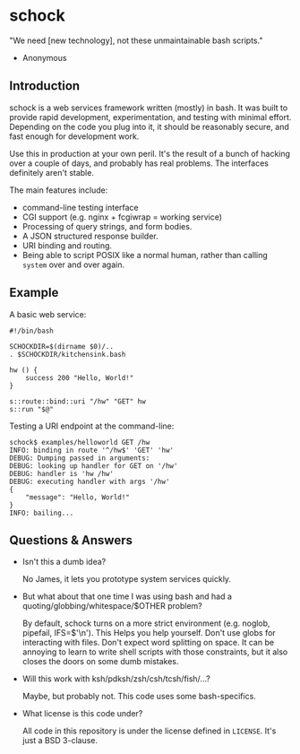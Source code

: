 schock
======

"We need [new technology], not these unmaintainable bash scripts."

- Anonymous

Introduction
------------

schock is a web services framework written (mostly) in bash.  It was built to provide rapid
development, experimentation, and testing with minimal effort.  Depending on the code you
plug into it, it should be reasonably secure, and fast enough for development work.

Use this in production at your own peril.  It's the result of a bunch of hacking over a couple of days,
and probably has real problems.  The interfaces definitely aren't stable.

The main features include:

* command-line testing interface
* CGI support (e.g. nginx + fcgiwrap = working service)
* Processing of query strings, and form bodies.
* A JSON structured response builder.
* URI binding and routing.
* Being able to script POSIX like a normal human, rather than calling ```system``` over and over again.

Example
-------

A basic web service:

```shell
#!/bin/bash

SCHOCKDIR=$(dirname $0)/..
. $SCHOCKDIR/kitchensink.bash

hw () {
    success 200 "Hello, World!"
}

s::route::bind::uri "/hw" "GET" hw
s::run "$@"
```


Testing a URI endpoint at the command-line:

    schock$ examples/helloworld GET /hw
    INFO: binding in route '^/hw$' 'GET' 'hw'
    DEBUG: Dumping passed in arguments:
    DEBUG: looking up handler for GET on '/hw'
    DEBUG: handler is 'hw /hw'
    DEBUG: executing handler with args '/hw'
    {
        "message": "Hello, World!"
    }
    INFO: bailing...

Questions & Answers
-------------------

* Isn't this a dumb idea?

    No James, it lets you prototype system services quickly.

* But what about that one time I was using bash and had a quoting/globbing/whitespace/$OTHER problem?

    By default, schock turns on a more strict environment (e.g. noglob, pipefail, IFS=$'\n').  This
	Helps you help yourself.  Don't use globs for interacting with files.  Don't expect word splitting
	on space.  It can be annoying to learn to write shell scripts with those constraints, but it also
	closes the doors on some dumb mistakes.

* Will this work with ksh/pdksh/zsh/csh/tcsh/fish/...?

	Maybe, but probably not.  This code uses some bash-specifics.

* What license is this code under?

	All code in this repository is under the license defined in ```LICENSE```.  It's just a BSD 3-clause.

